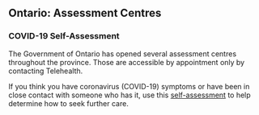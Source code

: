 ## Ontario: Assessment Centres

### COVID-19 Self-Assessment

The Government of Ontario has opened several assessment centres throughout the province. Those are accessible by appointment only by contacting Telehealth.

If you think you have coronavirus (COVID-19) symptoms or have been in close contact with someone who has it, use this [self-assessment](https://www.ontario.ca/page/2019-novel-coronavirus-covid-19-self-assessment) to help determine how to seek further care.
